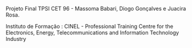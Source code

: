 Projeto Final TPSI CET 96 - Massoma Babari, Diogo Gonçalves e Juacira Rosa.


Instituto de Formação : CINEL - Professional Training Centre for the Electronics, Energy, Telecommunications and Information Technology Industry
